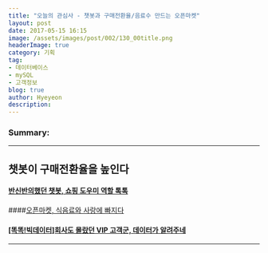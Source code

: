 ```yaml
---
title: "오늘의 관심사 - 챗봇과 구매전환율/음료수 만드는 오픈마켓"
layout: post
date: 2017-05-15 16:15
image: /assets/images/post/002/130_00title.png
headerImage: true
category: 기획
tag:
- 데이터베이스
- mySQL
- 고객정보
blog: true
author: Hyeyeon
description:
---
```


### Summary:



---


## 챗봇이 구매전환율을 높인다

#### [반신반의했던 챗봇, 쇼핑 도우미 역할 톡톡](http://www.zdnet.co.kr/news/news_view.asp?artice_id=20170512152208)


####[오픈마켓, 식음료와 사랑에 빠지다](http://www.ebn.co.kr/news/view/891335)

#### [[똑똑!빅데이터]회사도 몰랐던 VIP 고객군, 데이터가 알려주네](http://www.edaily.co.kr/news/NewsRead.edy?SCD=JE41&newsid=01521926615928592&DCD=A00504)

---
